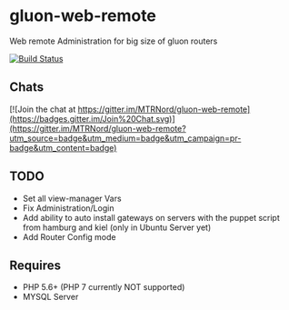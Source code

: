 gluon-web-remote
================

Web remote Administration for big size of gluon routers

[![Build Status](https://travis-ci.org/MTRNord/gluon-web-remote.svg?branch=develop)](https://travis-ci.org/MTRNord/gluon-web-remote)

Chats
-----

[![Join the chat at https://gitter.im/MTRNord/gluon-web-remote](https://badges.gitter.im/Join%20Chat.svg)](https://gitter.im/MTRNord/gluon-web-remote?utm_source=badge&utm_medium=badge&utm_campaign=pr-badge&utm_content=badge)

TODO
----
- Set all view-manager Vars
- Fix Administration/Login
- Add ability to auto install gateways on servers with the puppet script from hamburg and kiel (only in Ubuntu Server yet)
- Add Router Config mode

Requires
--------

- PHP 5.6+ (PHP 7 currently NOT supported)
- MYSQL Server